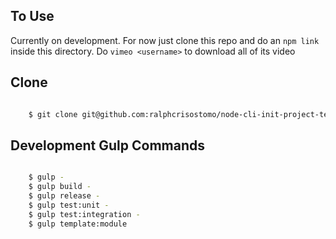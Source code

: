 ## To Use
Currently on development.
For now just clone this repo and do an `npm link` inside this directory.
Do `vimeo <username>` to download all of its video




## Clone
```bash

    $ git clone git@github.com:ralphcrisostomo/node-cli-init-project-template.git ProjectName

```


## Development Gulp Commands

```bash

    $ gulp -
    $ gulp build -
    $ gulp release -
    $ gulp test:unit -
    $ gulp test:integration -
    $ gulp template:module

```

